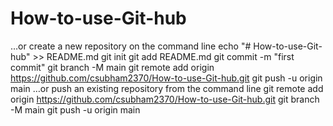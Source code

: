 # How-to-use-Git-hub

…or create a new repository on the command line
echo "# How-to-use-Git-hub" >> README.md
git init
git add README.md
git commit -m "first commit"
git branch -M main
git remote add origin https://github.com/csubham2370/How-to-use-Git-hub.git
git push -u origin main
…or push an existing repository from the command line
git remote add origin https://github.com/csubham2370/How-to-use-Git-hub.git
git branch -M main
git push -u origin main
